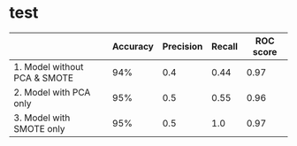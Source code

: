 # test

|    | Accuracy | Precision | Recall | ROC score | 
| --- | --- | --- | --- | --- |                           
| 1. Model without PCA & SMOTE | 94% | 0.4 | 0.44 | 0.97 |
| 2. Model with PCA only | 95% | 0.5 | 0.55 | 0.96 |
| 3. Model with SMOTE only | 95% | 0.5 | 1.0 | 0.97 |

